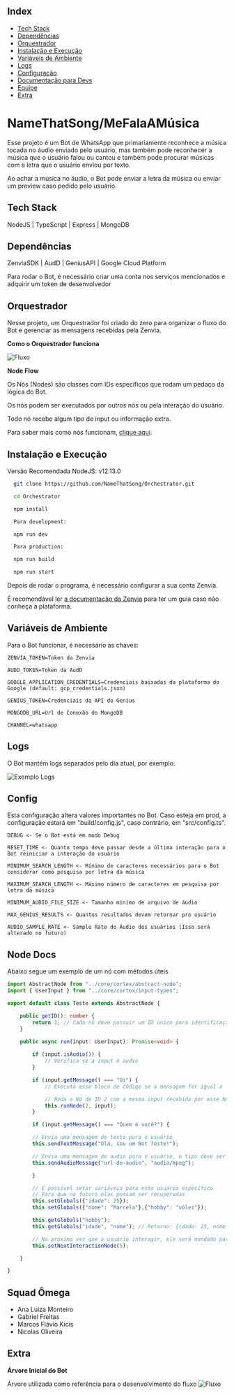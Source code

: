 
## Index

- [Tech Stack](#tech-stack)
- [Dependências](#dependências)
- [Orquestrador](#orquestrador)
- [Instalação e Execução](#instalação-e-execução)
- [Variáveis de Ambiente](#variáveis-de-ambiente)
- [Logs](#logs)
- [Configuração](#config)
- [Documentação para Devs](#node-docs)
- [Equipe](#squad-ômega)
- [Extra](#extra)




# NameThatSong/MeFalaAMúsica

Esse projeto é um Bot de WhatsApp que primariamente reconhece
a música tocada no áudio enviado pelo usuário, mas também pode
reconhecer a música que o usuário falou ou cantou e também pode procurar
músicas com a letra que o usuário enviou por texto.

Ao achar a música no áudio, o Bot pode enviar a letra da música ou enviar um preview caso pedido pelo usuário.




## Tech Stack

NodeJS | TypeScript | Express | MongoDB


## Dependências

ZenviaSDK | AudD | GeniusAPI | Google Cloud Platform

Para rodar o Bot, é necessário criar uma conta nos serviços
mencionados e adquirir um token de desenvolvedor




## Orquestrador

Nesse projeto, um Orquestrador foi criado do zero para organizar o fluxo do Bot
e gerenciar as mensagens recebidas pela Zenvia.


**Como o Orquestrador funciona**

![Fluxo](https://i.imgur.com/Y9iuCcC.jpg)


**Node Flow**

Os Nós (Nodes) são classes com IDs específicos que rodam
um pedaço da lógica do Bot. 


Os nós podem ser executados por outros nós ou pela interação do usuário.

Todo nó recebe algum tipo de input ou informação extra.

Para saber mais como nós funcionam, [clique aqui](#node-docs).

## Instalação e Execução

Versão Recomendada NodeJS: v12.13.0

```bash
  git clone https://github.com/NameThatSong/Orchestrator.git

  cd Orchestrator

  npm install

  Para development:

  npm run dev

  Para production:

  npm run build

  npm run start

```

Depois de rodar o programa, é necessário configurar a sua conta Zenvia.

É recomendável ler [a documentação da Zenvia](https://zenvia.github.io/zenvia-openapi-spec/v2/#section/Getting-started-with-Sandbox) para ter um guia caso não conheça a plataforma.
    
## Variáveis de Ambiente

Para o Bot funcionar, é necessário as chaves:

`ZENVIA_TOKEN=Token da Zenvia`

`AUDD_TOKEN=Token da AudD`

`GOOGLE_APPLICATION_CREDENTIALS=Credenciais baixadas da plataforma do Google (default: gcp_credentials.json)`

`GENIUS_TOKEN=Credenciais da API do Genius`

`MONGODB_URL=Url de Conexão do MongoDB`

`CHANNEL=whatsapp`

## Logs

O Bot mantém logs separados pelo dia atual, por exemplo:

![Exemplo Logs](https://i.imgur.com/7kJDsRz.png)

## Config

Esta configuração altera valores importantes no Bot. Caso esteja em prod, a configuração estará em "build/config.js", caso contrário, em "src/config.ts".

    DEBUG <- Se o Bot está em modo Debug

    RESET_TIME <- Quanto tempo deve passar desde a última interação para o Bot reiniciar a interação do usuário

    MINIMUM_SEARCH_LENGTH <- Mínimo de caracteres necessários para o Bot considerar como pesquisa por letra da música
    
    MAXIMUM_SEARCH_LENGTH <- Máximo número de caracteres em pesquisa por letra da música

    MINIMUM_AUDIO_FILE_SIZE <- Tamanho mínimo de arquivo de áudio

    MAX_GENIUS_RESULTS <- Quantos resultados devem retornar pro usuário

    AUDIO_SAMPLE_RATE <- Sample Rate do Áudio dos usuários (Isso será alterado no futuro)

## Node Docs

Abaixo segue um exemplo de um nó com métodos úteis

```ts
import AbstractNode from "../core/cortex/abstract-node";
import { UserInput } from "../core/cortex/input-types";

export default class Teste extends AbstractNode {

    public getID(): number {
        return 1; // Cada nó deve possuir um ID único para identificação e execução
    }

    public async run(input: UserInput): Promise<void> {
        
        if (input.isAudio()) {
            // Verifica se a input é audio
        }

        if (input.getMessage() === "Oi") {
            // Executa esse bloco de código se a mensagem for igual a 'Oi'

            // Roda o Nó de ID 2 com a mesma input recebida por esse Nó
            this.runNode(2, input);
        }

        if (input.getMessage() === "Quem é você?") {

        // Envia uma mensagem de texto para o usuário
        this.sendTextMessage("Olá, sou um Bot Teste!"); 

        // Envia uma mensagem de audio para o usuário, o tipo deve ser especificado (mpeg, mp4, etc)
        this.sendAudioMessage("url-do-audio", "audio/mpeg");

        }

        // É possível setar variáveis para este usuário específico
        // Para que no futuro elas possam ser recuperadas
        this.setGlobals({"idade": 25});
        this.setGlobals({"nome": "Marcela"},{"hobby": "vôlei"});

        this.getGlobals("hobby");
        this.getGlobals("idade", "nome"); // Retorno: {idade: 25, nome: "Marcela"}

        // Na próxima vez que o usuário interagir, ele será mandado para este nó
        this.setNextInteractionNode(5);

    }

}

```

## Squad Ômega

- Ana Luiza Monteiro
- Gabriel Freitas
- Marcos Flávio Kicis
- Nicolas Oliveira


## Extra

**Árvore Inicial do Bot**

Árvore utilizada como referência para o desenvolvimento do fluxo
![Fluxo](https://i.imgur.com/zjfdgBU.png)
